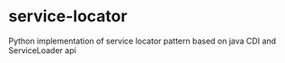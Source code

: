 # service-locator
Python implementation of service locator pattern based on java CDI and ServiceLoader api
